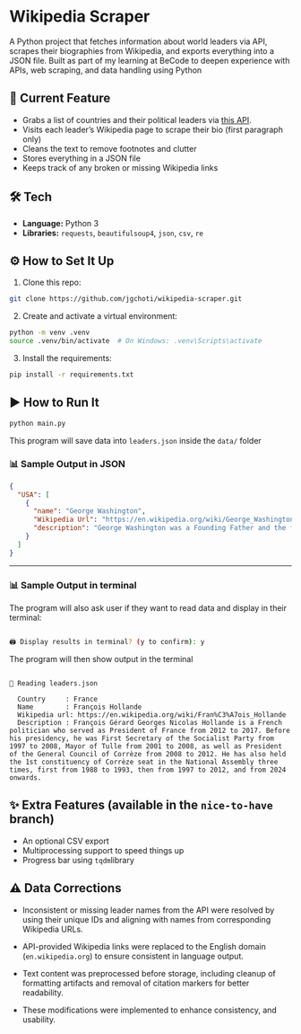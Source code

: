 # Wikipedia Scraper

A Python project that fetches information about world leaders via API, scrapes their biographies from Wikipedia, and exports everything into a JSON file. Built as part of my learning at BeCode to deepen experience with APIs, web scraping, and data handling using Python

## 🚀 Current Feature

- Grabs a list of countries and their political leaders via [this API](https://country-leaders.onrender.com/docs).
- Visits each leader’s Wikipedia page to scrape their bio (first paragraph only)
- Cleans the text to remove footnotes and clutter
- Stores everything in a JSON file
- Keeps track of any broken or missing Wikipedia links

## 🛠 Tech

- **Language:** Python 3
- **Libraries:** `requests`, `beautifulsoup4`, `json`, `csv`, `re`

## ⚙️ How to Set It Up

1. Clone this repo:

```bash
git clone https://github.com/jgchoti/wikipedia-scraper.git
```

2. Create and activate a virtual environment:

```bash
python -m venv .venv
source .venv/bin/activate  # On Windows: .venv\Scripts\activate
```

3. Install the requirements:

```bash
pip install -r requirements.txt
```

## ▶️ How to Run It

```bash
python main.py
```

This program will save data into `leaders.json` inside the `data/` folder

### 📊 Sample Output in JSON

```json
{
  "USA": [
    {
      "name": "George Washington",
      "Wikipedia Url": "https://en.wikipedia.org/wiki/George_Washington",
      "description": "George Washington was a Founding Father and the first president of the United States, serving from 1789 to 1797. As commander of the Continental Army, Washington led Patriot forces to victory in the American Revolutionary War against the British Empire. He is commonly known as the Father of the Nation for his role in bringing about American independence."
    }
  ]
}
```

---

### 📊 Sample Output in terminal

The program will also ask user if they want to read data and display in their terminal:

```bash

🖨️ Display results in terminal? (y to confirm): y

```

The program will then show output in the terminal

```

📖 Reading leaders.json

  Country     : France
  Name        : François Hollande
  Wikipedia url: https://en.wikipedia.org/wiki/Fran%C3%A7ois_Hollande
  Description : François Gérard Georges Nicolas Hollande is a French politician who served as President of France from 2012 to 2017. Before his presidency, he was First Secretary of the Socialist Party from 1997 to 2008, Mayor of Tulle from 2001 to 2008, as well as President of the General Council of Corrèze from 2008 to 2012. He has also held the 1st constituency of Corrèze seat in the National Assembly three times, first from 1988 to 1993, then from 1997 to 2012, and from 2024 onwards.

```

## ✨ Extra Features (available in the `nice-to-have` branch)

- An optional CSV export
- Multiprocessing support to speed things up
- Progress bar using `tqdm`library

## ⚠️ Data Corrections

- Inconsistent or missing leader names from the API were resolved by using their unique IDs and aligning with names from corresponding Wikipedia URLs.

- API-provided Wikipedia links were replaced to the English domain (`en.wikipedia.org`) to ensure consistent in language output.

- Text content was preprocessed before storage, including cleanup of formatting artifacts and removal of citation markers for better readability.

- These modifications were implemented to enhance consistency, and usability.
